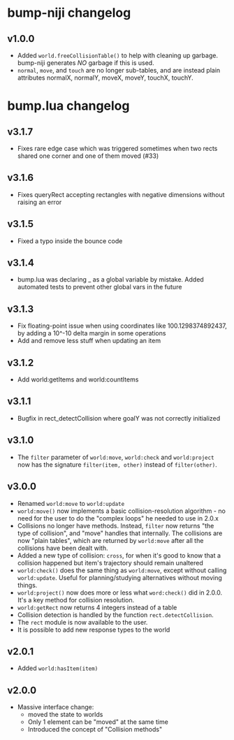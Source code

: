 bump-niji changelog
===================

v1.0.0
------

* Added `world.freeCollisionTable()` to help with cleaning up garbage. bump-niji generates *NO* garbage if this is used.
* `normal`, `move`, and `touch` are no longer sub-tables, and are instead plain attributes normalX, normalY, moveX, moveY, touchX, touchY.



bump.lua changelog
==================

v3.1.7
------

* Fixes rare edge case which was triggered sometimes when two rects shared one corner and one of them moved (#33)

v3.1.6
------

* Fixes queryRect accepting rectangles with negative dimensions without raising an error

v3.1.5
------

* Fixed a typo inside the bounce code

v3.1.4
------

* bump.lua was declaring _ as a global variable by mistake. Added automated tests to prevent other global vars in the future

v3.1.3
------

* Fix floating-point issue when using coordinates like 100.1298374892437, by adding a 10^-10 delta margin in some operations
* Add and remove less stuff when updating an item

v3.1.2
------

* Add world:getItems and world:countItems

v3.1.1
------

* Bugfix in rect_detectCollision where goalY was not correctly initialized

v3.1.0
------

* The `filter` parameter of `world:move`, `world:check` and `world:project` now has the signature `filter(item, other)` instead of `filter(other)`.

v3.0.0
------

* Renamed `world:move` to `world:update`
* `world:move()` now implements a basic collision-resolution algorithm - no need for the user to do the "complex loops" he needed to use in 2.0.x
* Collisions no longer have methods. Instead, `filter` now returns "the type of collision", and "move" handles that internally. The collisions are now
  "plain tables", which are returned by `world:move` after all the collisions have been dealt with.
* Added a new type of collision: `cross`, for when it's good to know that a collision happened but item's trajectory should remain unaltered
* `world:check()` does the same thing as `world:move`, except without calling `world:update`. Useful for planning/studying alternatives without moving things.
* `world:project()` now does more or less what `word:check()` did in 2.0.0. It's a key method for collision resolution.
* `world:getRect` now returns 4 integers instead of a table
* Collision detection is handled by the function `rect.detectCollision`.
* The `rect` module is now available to the user.
* It is possible to add new response types to the world


v2.0.1
------

* Added `world:hasItem(item)`

v2.0.0
------

* Massive interface change:
  * moved the state to worlds
  * Only 1 element can be "moved" at the same time
  * Introduced the concept of "Collision methods"

